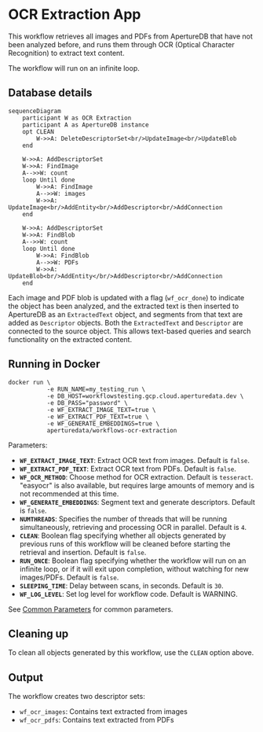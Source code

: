 # OCR Extraction App

This workflow retrieves all images and PDFs from ApertureDB that have not been
analyzed before, and runs them through OCR (Optical Character Recognition) to extract text content.

The workflow will run on an infinite loop.

## Database details

```mermaid
sequenceDiagram
    participant W as OCR Extraction
    participant A as ApertureDB instance
    opt CLEAN
        W->>A: DeleteDescriptorSet<br/>UpdateImage<br/>UpdateBlob
    end

    W->>A: AddDescriptorSet
    W->>A: FindImage
    A-->>W: count
    loop Until done
        W->>A: FindImage
        A-->>W: images
        W->>A: UpdateImage<br/>AddEntity<br/>AddDescriptor<br/>AddConnection
    end

    W->>A: AddDescriptorSet
    W->>A: FindBlob
    A-->>W: count
    loop Until done
        W->>A: FindBlob
        A-->>W: PDFs
        W->>A: UpdateBlob<br/>AddEntity</br/>AddDescriptor<br/>AddConnection
    end
```

Each image and PDF blob is updated with a flag (`wf_ocr_done`) to indicate the
object has been analyzed, and the extracted text is then inserted to ApertureDB as an `ExtractedText` object, and segments from that text are added as `Descriptor` objects. Both the `ExtractedText` and `Descriptor` are connected to the source object. This allows text-based queries and search functionality on the extracted content.

## Running in Docker

```
docker run \
           -e RUN_NAME=my_testing_run \
           -e DB_HOST=workflowstesting.gcp.cloud.aperturedata.dev \
           -e DB_PASS="password" \
           -e WF_EXTRACT_IMAGE_TEXT=true \
           -e WF_EXTRACT_PDF_TEXT=true \
           -e WF_GENERATE_EMBEDDINGS=true \
           aperturedata/workflows-ocr-extraction
```

Parameters: 
* **`WF_EXTRACT_IMAGE_TEXT`**: Extract OCR text from images. Default is `false`.
* **`WF_EXTRACT_PDF_TEXT`**: Extract OCR text from PDFs. Default is `false`.
* **`WF_OCR_METHOD`**: Choose method for OCR extraction. Default is `tesseract`. "easyocr" is also available, but requires large amounts of memory and is not recommended at this time.
* **`WF_GENERATE_EMBEDDINGS`**: Segment text and generate descriptors. Default is `false`.
* **`NUMTHREADS`**: Specifies the number of threads that will be running simultaneously,
retrieving and processing OCR in parallel. Default is `4`.
* **`CLEAN`**: Boolean flag specifying whether all objects generated by previous runs
of this workflow will be cleaned before starting the retrieval and insertion.
Default is `false`.
* **`RUN_ONCE`**: Boolean flag specifying whether the workflow will run on an infinite
loop, or if it will exit upon completion, without watching for new images/PDFs.
Default is `false`.
* **`SLEEPING_TIME`**: Delay between scans, in seconds. Default is `30`.
* **`WF_LOG_LEVEL`**: Set log level for workflow code. Default is WARNING.

See [Common Parameters](../../README.md#common-parameters) for common parameters.

## Cleaning up

To clean all objects generated by this workflow, use the `CLEAN` option above.

## Output

The workflow creates two descriptor sets:
- `wf_ocr_images`: Contains text extracted from images
- `wf_ocr_pdfs`: Contains text extracted from PDFs

